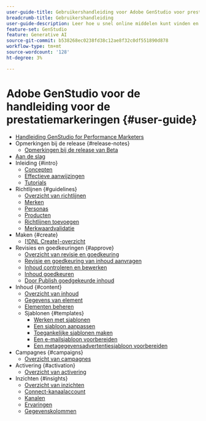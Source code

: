 ```yaml
---
user-guide-title: Gebruikershandleiding voor Adobe GenStudio voor prestatiemarkeringen
breadcrumb-title: Gebruikershandleiding
user-guide-description: Leer hoe u snel online middelen kunt vinden en genereren, variaties kunt maken en ervaringen kunt optimaliseren op basis van real-time inzichten in de prestaties van content.
feature-set: GenStudio
feature: Generative AI
source-git-commit: b538268ec0238fd38c12ae8f32c0df551890d878
workflow-type: tm+mt
source-wordcount: '128'
ht-degree: 3%

---
```



# Adobe GenStudio voor de handleiding voor de prestatiemarkeringen {#user-guide}

+ [Handleiding GenStudio for Performance Marketers](home.md)
+ Opmerkingen bij de release {#release-notes}
   + [Opmerkingen bij de release van Beta](beta-release-notes.md)
+ [Aan de slag](get-started.md)
+ Inleiding {#intro}
   + [Concepten](concepts.md)
   + [Effectieve aanwijzingen](effective-prompts.md)
   + [ Tutorials ](https://experienceleague.adobe.com/docs/genstudio/learning/tutorials.html)
+ Richtlijnen {#guidelines}
   + [Overzicht van richtlijnen](guidelines/overview.md)
   + [Merken](guidelines/brands.md)
   + [Personas](guidelines/personas.md)
   + [Producten](guidelines/products.md)
   + [Richtlijnen toevoegen](guidelines/add-guidelines.md)
   + [Merkwaardvalidatie](guidelines/brand-validation.md)
+ Maken {#create}
   + [[!DNL Create]-overzicht](create/overview.md)
+ Revisies en goedkeuringen {#approve}
   + [Overzicht van revisie en goedkeuring](approvals/overview.md)
   + [Revisie en goedkeuring van inhoud aanvragen](approvals/request-review.md)
   + [Inhoud controleren en bewerken](approvals/review-and-edit.md)
   + [Inhoud goedkeuren](approvals/approve-content.md)
   + [Door Publish goedgekeurde inhoud](approvals/publish-content.md)
+ Inhoud {#content}
   + [Overzicht van inhoud](content/overview.md)
   + [Gegevens van element](content/asset-details.md)
   + [Elementen beheren](content/manage-assets.md)
   + Sjablonen {#templates}
      + [Werken met sjablonen](content/use-templates.md)
      + [Een sjabloon aanpassen](content/customize-template.md)
      + [Toegankelijke sjablonen maken](content/accessibility-for-templates.md)
      + [Een e-mailsjabloon voorbereiden](content/email-template.md)
      + [Een metagegevensadvertentiesjabloon voorbereiden](content/meta-template.md)
+ Campagnes {#campaigns}
   + [Overzicht van campagnes](campaigns/overview.md)
+ Activering {#activation}
   + [Overzicht van activering](activation/overview.md)
+ Inzichten {#insights}
   + [Overzicht van inzichten](insights/overview.md)
   + [Connect-kanaalaccount](insights/connect-channel.md)
   + [Kanalen](insights/channels.md)
   + [Ervaringen](insights/experiences.md)
   + [Gegevenskolommen](insights/data-columns.md)

